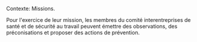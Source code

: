 Contexte: Missions.

Pour l'exercice de leur mission, les membres du comité interentreprises de santé et de sécurité au travail peuvent émettre des observations, des préconisations et proposer des actions de prévention.